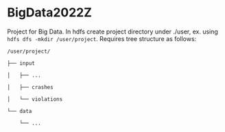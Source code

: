 # BigData2022Z
Project for Big Data.
In hdfs create project directory under ./user, ex. using `hdfs dfs -mkdir /user/project`.
Requires tree structure as follows:

    /user/project/
    
    ├── input
    
    │   ├── ...
    
    │   ├── crashes
    
    │   └── violations
    
    └── data
        
        └── ...
